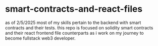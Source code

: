# smart-contracts-and-react-files
as of 2/5/2025 most of my skills pertain to the backend with smart contracts and their tests. this repo is focused on solidity smart contracts and their react frontend file counterparts as i work on my journey to become fullstack web3 developer.
